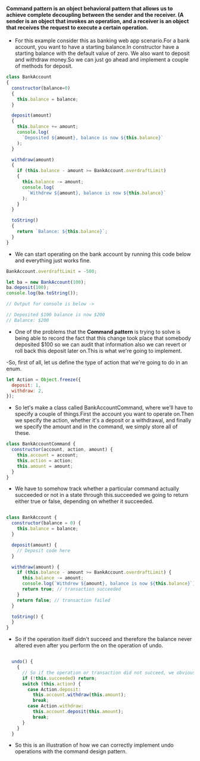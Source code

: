 #### **Command** pattern is an object behavioral pattern that allows us to achieve complete decoupling between the sender and the receiver. (A sender is an object that invokes an operation, and a receiver is an object that receives the request to execute a certain operation.

- For this example consider this as banking web app scenario.For a bank account, you want to have a starting balance.In constructor have a starting balance with the default value of zero. We also want to deposit and withdraw money.So we can just go ahead and implement a couple of methods for deposit.

```Javascript
class BankAccount
{
  constructor(balance=0)
  {
    this.balance = balance;
  }

  deposit(amount)
  {
    this.balance += amount;
    console.log(
      `Deposited ${amount}, balance is now ${this.balance}`
    );
  }

  withdraw(amount)
  {
    if (this.balance - amount >= BankAccount.overdraftLimit)
    {
      this.balance -= amount;
      console.log(
        `Withdrew ${amount}, balance is now ${this.balance}`
      );
    }
  }

  toString()
  {
    return `Balance: ${this.balance}`;
  }
}

```

- We can start operating on the bank account by running this code below and everything just works fine.

```Javascript
BankAccount.overdraftLimit = -500;

let ba = new BankAccount(100);
ba.deposit(100);
console.log(ba.toString());

// Output for console is below ->

// Deposited $100 balance is now $200
// Balance: $200
```

- One of the problems that the **Command pattern** is trying to solve is being able to record the fact that this change took place that somebody deposited $100 so we can audit that information also we can revert or roll back this deposit later on.This is what we're going to implement.

-So, first of all, let us define the type of action that we're going to do in an enum.

```Javascript
let Action = Object.freeze({
  deposit: 1,
  withdraw: 2,
});
```

- So let's make a class called BankAccountCommand, where we'll have to specify a couple of things.First the account you want to operate on.Then we specify the action, whether it's a deposit or a withdrawal, and finally we specify the amount and in the command, we simply store all of these.

```Javascript
class BankAccountCommand {
  constructor(account, action, amount) {
    this.account = account;
    this.action = action;
    this.amount = amount;
  }
}
```

- We have to somehow track whether a particular command actually succeeded or not in a state through this.succeeded we going to return either true or false, depending on whether it succeeded.

```Javascript

class BankAccount {
  constructor(balance = 0) {
    this.balance = balance;
  }

  deposit(amount) {
    // Deposit code here
  }

  withdraw(amount) {
    if (this.balance - amount >= BankAccount.overdraftLimit) {
      this.balance -= amount;
      console.log(`Withdrew ${amount}, balance is now ${this.balance}`);
      return true; // transaction succeeded
    }
    return false; // transaction failed
  }

  toString() {
  }
}
```

- So if the operation itself didn't succeed and therefore the balance never altered even after you perform the on the operation of undo.

```Javascript

  undo() {
    {
      // So if the operation or transaction did not succeed, we obviously do not try to roll it back.
      if (!this.succeeded) return;
      switch (this.action) {
        case Action.deposit:
          this.account.withdraw(this.amount);
          break;
        case Action.withdraw:
          this.account.deposit(this.amount);
          break;
      }
    }
  }
```

- So this is an illustration of how we can correctly implement undo operations with the command design pattern.
